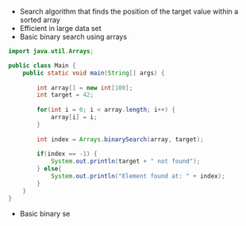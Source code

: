 - Search algorithm that finds the position of the target value within a sorted array 
- Efficient in large data set  
- Basic binary search using arrays
```Java
import java.util.Arrays;

public class Main {
    public static void main(String[] args) {
        
        int array[] = new int[100];
        int target = 42;
        
        for(int i = 0; i < array.length; i++) {
            array[i] = i;
        }
        
        int index = Arrays.binarySearch(array, target);
        
        if(index == -1) {
            System.out.println(target + " not found");
        } else{
            System.out.println("Element found at: " + index);
        }
    }
}
```
- Basic binary se
